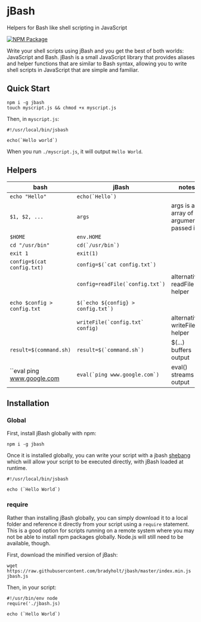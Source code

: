 # jBash

Helpers for Bash like shell scripting in JavaScript

[![NPM Package](https://img.shields.io/npm/v/jbash.svg)](https://www.npmjs.com/package/jbash)

Write your shell scripts using jBash and you get the best of both worlds: JavaScript and Bash.  jBash is a small JavaScript library that provides aliases and helper functions that are similar to Bash syntax, allowing you to write shell scripts in JavaScript that are simple and familiar.

## Quick Start

```
npm i -g jbash
touch myscript.js && chmod +x myscript.js
```

Then, in `myscript.js`:

```
#!/usr/local/bin/jsbash

echo(`Hello world`)
```

When you run `./myscript.js`, it will output `Hello World`.

## Helpers

| bash                      | jBash                            | notes                                   |
|---------------------------|----------------------------------|-----------------------------------------|
| ``echo "Hello"``              | ``echo(`Hello`)``                   |                                         |
| ``$1, $2, ...``               | ``args``                             | args is an array of arguments passed in |
| ``$HOME``                     | ``env.HOME``                         |                                         |
| ``cd "/usr/bin"``             | ``cd(`/usr/bin`)``                   |                                         |
| ``exit 1``                    | ``exit(1) ``                         |                                         |
| ``config=$(cat config.txt)``  | ``config=$(`cat config.txt`)``       |                                         |
|                           | ``config=readFile(`config.txt`)``    | alternative: readFile helper            |
|                           |                                  |                                         |
| ``echo $config > config.txt`` | ``$(`echo ${config} > config.txt`)`` |                                         |
|                           | ``writeFile(`config.txt` config)``   | alternative: writeFile helper           |
| ``result=$(command.sh)``      | ``result=$(`command.sh`)``          | $(...) buffers output                   |
| ``eval ping www.google.com  | ``eval(`ping www.google.com`)``      | eval() streams output                   |

## Installation

### Global

First, install jBash globally with npm:

```
npm i -g jbash
```

Once it is installed globally, you can write your script with a jbash [shebang](https://en.wikipedia.org/wiki/Shebang_(Unix)) which will allow your script to be executed directly, with jBash loaded at runtime.

```
#!/usr/local/bin/jsbash

echo (`Hello World`)
```

### require

Rather than installing jBash globally, you can simply download it to a local folder and reference it directly from your script using a `require` statement.  This is a good option for scripts running on a remote system where you may not be able to install npm packages globally.  Node.js will still need to be available, though.

First, download the minified version of jBash:

```
wget https://raw.githubusercontent.com/bradyholt/jbash/master/index.min.js jbash.js
```

Then, in your script:

```
#!/usr/bin/env node
require('./jbash.js)

echo (`Hello World`)
```
